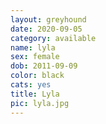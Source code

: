 ```yaml
---
layout: greyhound
date: 2020-09-05
category: available
name: lyla
sex: female
dob: 2011-09-09
color: black
cats: yes
title: Lyla
pic: lyla.jpg
---
```


